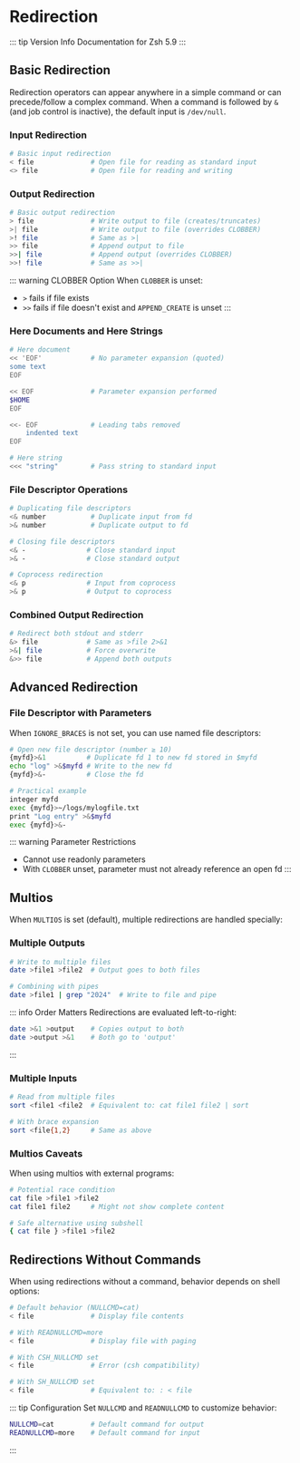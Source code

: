 # Redirection

::: tip Version Info
Documentation for Zsh 5.9
:::

## Basic Redirection

Redirection operators can appear anywhere in a simple command or can precede/follow a complex command. When a command is followed by `&` (and job control is inactive), the default input is `/dev/null`.

### Input Redirection

```bash
# Basic input redirection
< file              # Open file for reading as standard input
<> file             # Open file for reading and writing
```

### Output Redirection

```bash
# Basic output redirection
> file              # Write output to file (creates/truncates)
>| file             # Write output to file (overrides CLOBBER)
>! file             # Same as >|
>> file             # Append output to file
>>| file            # Append output (overrides CLOBBER)
>>! file            # Same as >>|
```

::: warning CLOBBER Option
When `CLOBBER` is unset:
- `>` fails if file exists
- `>>` fails if file doesn't exist and `APPEND_CREATE` is unset
:::

### Here Documents and Here Strings

```bash
# Here document
<< 'EOF'            # No parameter expansion (quoted)
some text
EOF

<< EOF              # Parameter expansion performed
$HOME
EOF

<<- EOF             # Leading tabs removed
    indented text
EOF

# Here string
<<< "string"        # Pass string to standard input
```

### File Descriptor Operations

```bash
# Duplicating file descriptors
<& number           # Duplicate input from fd
>& number           # Duplicate output to fd

# Closing file descriptors
<& -               # Close standard input
>& -               # Close standard output

# Coprocess redirection
<& p               # Input from coprocess
>& p               # Output to coprocess
```

### Combined Output Redirection

```bash
# Redirect both stdout and stderr
&> file            # Same as >file 2>&1
>&| file           # Force overwrite
&>> file           # Append both outputs
```

## Advanced Redirection

### File Descriptor with Parameters

When `IGNORE_BRACES` is not set, you can use named file descriptors:

```bash
# Open new file descriptor (number ≥ 10)
{myfd}>&1          # Duplicate fd 1 to new fd stored in $myfd
echo "log" >&$myfd # Write to the new fd
{myfd}>&-          # Close the fd

# Practical example
integer myfd
exec {myfd}>~/logs/mylogfile.txt
print "Log entry" >&$myfd
exec {myfd}>&-
```

::: warning Parameter Restrictions
- Cannot use readonly parameters
- With `CLOBBER` unset, parameter must not already reference an open fd
:::

## Multios

When `MULTIOS` is set (default), multiple redirections are handled specially:

### Multiple Outputs

```bash
# Write to multiple files
date >file1 >file2  # Output goes to both files

# Combining with pipes
date >file1 | grep "2024"  # Write to file and pipe
```

::: info Order Matters
Redirections are evaluated left-to-right:
```bash
date >&1 >output    # Copies output to both
date >output >&1    # Both go to 'output'
```
:::

### Multiple Inputs

```bash
# Read from multiple files
sort <file1 <file2  # Equivalent to: cat file1 file2 | sort

# With brace expansion
sort <file{1,2}     # Same as above
```

### Multios Caveats

When using multios with external programs:

```bash
# Potential race condition
cat file >file1 >file2
cat file1 file2     # Might not show complete content

# Safe alternative using subshell
{ cat file } >file1 >file2
```

## Redirections Without Commands

When using redirections without a command, behavior depends on shell options:

```bash
# Default behavior (NULLCMD=cat)
< file              # Display file contents

# With READNULLCMD=more
< file              # Display file with paging

# With CSH_NULLCMD set
< file              # Error (csh compatibility)

# With SH_NULLCMD set
< file              # Equivalent to: : < file
```

::: tip Configuration
Set `NULLCMD` and `READNULLCMD` to customize behavior:
```bash
NULLCMD=cat         # Default command for output
READNULLCMD=more    # Default command for input
```
:::